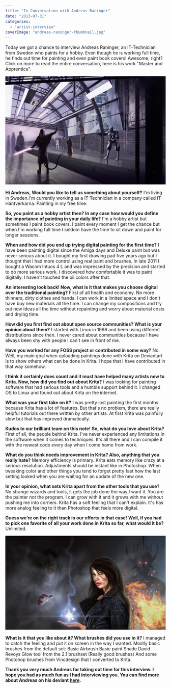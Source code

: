 ```yaml
---
title: "In Conversation with Andreas Raninger"
date: "2013-07-31"
categories: 
  - "artist-interview"
coverImage: "andreas-raninger-thumbnail.jpg"
---
```


Today we got a chance to interview Andreas Raninger, an IT-Technician from Sweden who paints for a hobby. Even though he is working full time, he finds out time for painting and even paint book covers! Awesome, right? Click on more to read the entire conversation, here is his work "Master and Apprentice".

![Master and Apprentice](images/master_and_apprentice_by_endoraniendo-d5yyf17.jpg "Master and Apprentice")

**Hi Andreas, Would you like to tell us something about yourself?** I'm living in Sweden.I'm currently working as a IT-Technician in a company called IT-Hantverkarna. Painting in my free time.

**So, you paint as a hobby artist then? In any case how would you define the importance of painting in your daily life?** I'm a hobby artist but sometimes I paint book covers. I paint every moment I get the chance but when I'm working full time I seldom have the time to sit down and paint for longer sessions.

**When and how did you end up trying digital painting for the first time?** I have been painting digital since the Amiga days and Deluxe paint but was never serious about it. I bought my first drawing pad five years ago but I thought that I had more control using real paint and brushes. In late 2011 I bought a Wacom Intuos 4 L and was impressed by the precision and started to do more serious work. I discovered how comfortable it was to paint digitally. I haven't touched the oil colors after that.

**An interesting look back! Now, what is it that makes you choose digital over the traditional painting?** First of all health and economy. No more thinners, dirty clothes and hands. I can work in a limited space and I don't have buy new materials all the time. I can change my compositions and try out new ideas all the time without repainting and worry about material costs and drying time.

**How did you first find out about open source communities? What is your opinion about them?** I started with Linux in 1998 and been using different distributions since then. I never cared about communities because I have always been shy with people I can't see in front of me.

**Have you worked for any FOSS project or contributed in some way?** No. Well, my main goal when uploading paintings done with Krita on Deviantart is to show others what can be done in Krita. I hope that I have contributed in that way somehow.

**I think it certainly does count and it must have helped many artists new to Krita. Now, how did you find out about Krita?** I was looking for painting software that had serious tools and a humble support behind it. I changed OS to Linux and found out about Krita on the internet.

**What was your first take on it?** I was pretty lost painting the first months because Krita has a lot of features. But that's no problem, there are really helpful tutorials out there written by other artists. At first Krita was painfully slow but that has improved dramatically.

**Kudos to our brilliant team on this note!** **So, what do you love about Krita?** First of all, the people behind Krita. I've never experienced any limitations in the software when it comes to techniques. It's all there and I can compile it with the newest code every day when I come home from work.

**What do you think needs improvement in Krita? Also, anything that you really hate?** Memory efficiency is primary. Krita eats memory like crazy at a serious resolution. Adjustments should be instant like in Photoshop. When tweaking color and other things you tend to forget pretty fast how the last setting looked when you are waiting for an update of the new one.

**In your opinion, what sets Krita apart from the other tools that you use?** No strange wizards and tools, it gets the job done the way I want it. You are the painter not the program. I can grow with it and it grows with me without pushing me into corners. Krita has a soft feeling that I can't explain. It's has more analog feeling to it than Photoshop that feels more digital.

**Guess we’re on the right track in our efforts in that case!** **Well, if you had to pick one favorite of all your work done in Krita so far, what would it be?** Unlimited.

![Unlimited](images/unlimited_by_endoraniendo-d6e9th4.jpg "Unlimited")

**What is it that you like about it? What brushes did you use in it?** I managed to catch the feeling and put it on screen in the way I wanted. Mostly basic brushes from the default set: Basic Airbrush Basic paint Shade David Revoys Glow tool from the 2.1 brushset (Really good brushes) And some Photohop brushes from Vincdesign that I converted to Krita.

**Thank you very much Andreas for taking out time for this interview. I hope you had as much fun as I had interviewing you. You can find more about Andreas on his deviant [here](http://endoraniendo.deviantart.com/).**
